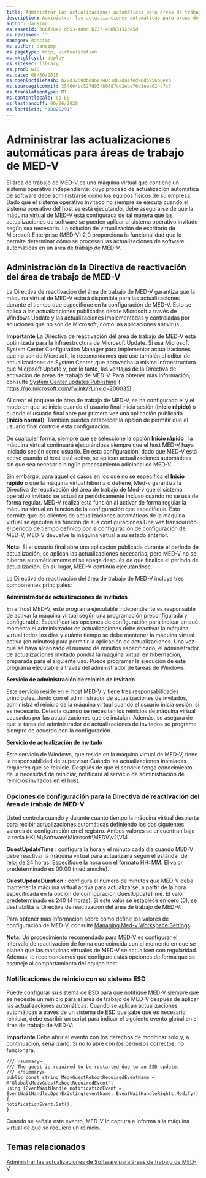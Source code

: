 ```yaml
---
title: Administrar las actualizaciones automáticas para áreas de trabajo de MED-V
description: Administrar las actualizaciones automáticas para áreas de trabajo de MED-V
author: dansimp
ms.assetid: 306f28a2-d653-480d-b737-4b8b3132de5d
ms.reviewer: ''
manager: dansimp
ms.author: dansimp
ms.pagetype: mdop, virtualization
ms.mktglfcycl: deploy
ms.sitesec: library
ms.prod: w10
ms.date: 08/30/2016
ms.openlocfilehash: b22d3250db806e740c1d62da4fed98d5956b0eeb
ms.sourcegitcommit: 354664bc527d93f80687cd2eba70d1eea024c7c3
ms.translationtype: MT
ms.contentlocale: es-ES
ms.lasthandoff: 06/26/2020
ms.locfileid: "10825291"
---
```

# Administrar las actualizaciones automáticas para áreas de trabajo de MED-V


El área de trabajo de MED-V es una máquina virtual que contiene un sistema operativo independiente, cuyo proceso de actualización automática de software debe administrarse como los equipos físicos de su empresa. Dado que el sistema operativo invitado no siempre se ejecuta cuando el sistema operativo del host se está ejecutando, debe asegurarse de que la máquina virtual de MED-V está configurada de tal manera que las actualizaciones de software se pueden aplicar al sistema operativo invitado según sea necesario. La solución de virtualización de escritorio de Microsoft Enterprise (MED-V) 2,0 proporciona la funcionalidad que le permite determinar cómo se procesan las actualizaciones de software automáticas en un área de trabajo de MED-V.

## Administración de la Directiva de reactivación del área de trabajo de MED-V


La Directiva de reactivación del área de trabajo de MED-V garantiza que la máquina virtual de MED-V estará disponible para las actualizaciones durante el tiempo que especifique en la configuración de MED-V. Esto se aplica a las actualizaciones publicadas desde Microsoft a través de Windows Update y las actualizaciones implementadas y controladas por soluciones que no son de Microsoft, como las aplicaciones antivirus.

**Importante**  La Directiva de reactivación del área de trabajo de MED-V está optimizada para la infraestructura de Microsoft Update. Si usa Microsoft System Center Configuration Manager para implementar actualizaciones que no son de Microsoft, le recomendamos que use también el editor de actualizaciones de System Center, que aprovecha la misma infraestructura que Microsoft Update y, por lo tanto, las ventajas de la Directiva de activación de áreas de trabajo de MED-V. Para obtener más información, consulte [System Center updates Publishing](https://go.microsoft.com/fwlink/?LinkId=200035) ( https://go.microsoft.com/fwlink/?LinkId=200035) .

 

Al crear el paquete de área de trabajo de MED-V, se ha configurado el y el modo en que se inicia cuando el usuario final inicia sesión (**Inicio rápido**) o cuando el usuario final abre por primera vez una aplicación publicada (**Inicio normal**). También puedes establecer la opción de permitir que el usuario final controle esta configuración.

De cualquier forma, siempre que se seleccione la opción **Inicio rápido** , la máquina virtual continuará ejecutándose siempre que el host MED-V haya iniciado sesión como usuario. En esta configuración, dado que MED-V está activo cuando el host está activo, se aplican actualizaciones automáticas sin que sea necesario ningún procesamiento adicional de MED-V.

Sin embargo, para aquellos casos en los que no se especifica el **Inicio rápido** o que la máquina virtual hiberna o detiene, Med-v garantiza la Directiva de reactivación del área de trabajo de Med-v que el sistema operativo invitado se actualiza periódicamente incluso cuando no se usa de forma regular. MED-V realiza esta función al activar de forma regular la máquina virtual en función de la configuración que especifique. Esto permite que los clientes de actualizaciones automáticas de la máquina virtual se ejecuten en función de sus configuraciones.Una vez transcurrido el período de tiempo definido por la configuración de configuración de MED-V, MED-V devuelve la máquina virtual a su estado anterior.

**Nota:**  Si el usuario final abre una aplicación publicada durante el período de actualización, se aplican las actualizaciones necesarias, pero MED-V no se hiberna automáticamente ni se apaga después de que finalice el período de actualización. En su lugar, MED-V continúa ejecutándose.

 

La Directiva de reactivación del área de trabajo de MED-V incluye tres componentes principales:

**Administrador de actualizaciones de invitados**

En el host MED-V, este programa ejecutable independiente es responsable de activar la máquina virtual según una programación preconfigurada y configurable. Especificar las opciones de configuración para indicar en qué momento el administrador de actualizaciones debe reactivar la máquina virtual todos los días y cuánto tiempo se debe mantener la máquina virtual activa (en minutos) para permitir la aplicación de actualizaciones. Una vez que se haya alcanzado el número de minutos especificado, el administrador de actualizaciones invitado pondrá la máquina virtual en hibernación, preparada para el siguiente uso. Puede programar la ejecución de este programa ejecutable a través del administrador de tareas de Windows.

**Servicio de administración de reinicio de invitado**

Este servicio reside en el host MED-V y tiene tres responsabilidades principales. Junto con el administrador de actualizaciones de invitados, administra el reinicio de la máquina virtual cuando el usuario inicia sesión, si es necesario. Detecta cuándo se necesitan los reinicios de máquina virtual causados por las actualizaciones que se instalan. Además, se asegura de que la tarea del administrador de actualizaciones de invitados se programe siempre de acuerdo con la configuración.

**Servicio de actualización de invitado**

Este servicio de Windows, que reside en la máquina virtual de MED-V, tiene la responsabilidad de supervisar Cuándo las actualizaciones instaladas requieren que se reinicie. Después de que el servicio tenga conocimiento de la necesidad de reiniciar, notificará al servicio de administración de reinicios invitados en el host.

### Opciones de configuración para la Directiva de reactivación del área de trabajo de MED-V

Usted controla cuándo y durante cuánto tiempo la máquina virtual despierta para recibir actualizaciones automáticas definiendo los dos siguientes valores de configuración en el registro. Ambos valores se encuentran bajo la tecla HKLM\\Software\\Microsoft\\MEDV\\v2\\VM.

**GuestUpdateTime** : configura la hora y el minuto cada día cuando MED-V debe reactivar la máquina virtual para actualizarla según el estándar de reloj de 24 horas. Especifique la hora con el formato HH: MM. El valor predeterminado es 00:00 (medianoche).

**GuestUpdateDuration** : configura el número de minutos que MED-V debe mantener la máquina virtual activa para actualizarse, a partir de la hora especificada en la opción de configuración GuestUpdateTime. El valor predeterminado es 240 (4 horas). Si este valor se establece en cero (0), se deshabilita la Directiva de reactivación del área de trabajo de MED-V.

Para obtener más información sobre cómo definir los valores de configuración de MED-V, consulte [Managing Med-v Workspace Settings](managing-med-v-workspace-configuration-settings.md).

**Nota:**  Un procedimiento recomendado para MED-V es configurar el intervalo de reactivación de forma que coincida con el momento en que se planea que las máquinas virtuales de MED-V se actualicen con regularidad. Además, le recomendamos que configure estas opciones de forma que se asemeje al comportamiento del equipo host.

 

### Notificaciones de reinicio con su sistema ESD

Puede configurar su sistema de ESD para que notifique MED-V siempre que se necesite un reinicio para el área de trabajo de MED-V después de aplicar las actualizaciones automáticas. Cuando se aplican actualizaciones automáticas a través de un sistema de ESD que sabe que es necesario reiniciar, debe escribir un script para indicar el siguiente evento global en el área de trabajo de MED-V:

**Importante**  Debe abrir el evento con los derechos de modificar solo y, a continuación, señalizarlo. Si no lo abre con los permisos correctos, no funcionará.

 

``` syntax
/// <summary>
/// The guest is required to be restarted due to an ESD update.
/// </summary>
public const string MedvGuestRebootRequiredEventName = @"Global\MedvGuestRebootRequiredEvent";
using (EventWaitHandle notificationEvent = 
EventWaitHandle.OpenExisting(eventName, EventWaitHandleRights.Modify))
{
notificationEvent.Set();
}
```

Cuando se señala este evento, MED-V lo captura e informa a la máquina virtual de que se requiere un reinicio.

## Temas relacionados


[Administrar las actualizaciones de Software para áreas de trabajo de MED-V](managing-software-updates-for-med-v-workspaces.md)

 

 





